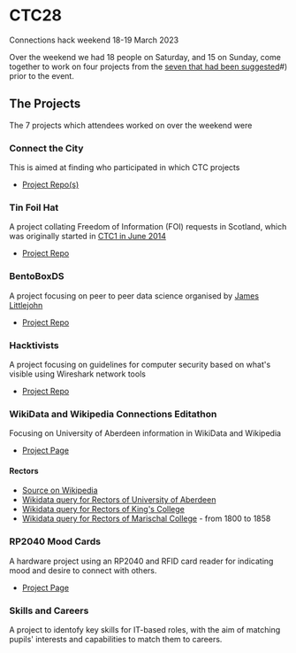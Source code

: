 # CTC28
Connections hack weekend 18-19 March 2023

Over the weekend we had 18 people on Saturday, and 15 on Sunday, come together to work on four projects from the [seven that had been suggested](https://docs.google.com/document/d/1UFoX6XbpXwgT6uAILBGQ4hTM9ygZNPJHFKKkvOu6N2I/view)#) prior to the event. 

## The Projects 
The 7 projects which attendees worked on over the weekend were 

### Connect the City

This is aimed at finding who participated in which CTC projects

- [Project Repo(s)](https://github.com/CodeTheCity/connect_the_city)

### Tin Foil Hat

A project collating Freedom of Information (FOI) requests in Scotland, which was originally started in [CTC1 in June 2014](http://watty62.co.uk/2014/10/a-scotland-wide-foi-search-facility/)

- [Project Repo](https://github.com/CodeTheCity/tinfoilhat)

### BentoBoxDS

A project focusing on peer to peer data science organised by [James Littlejohn](https://twitter.com/aboynejames)

- [Project Repo](https://github.com/healthscience/bentobox-ds-website)

### Hacktivists

A project focusing on guidelines for computer security based on what's visible using Wireshark network tools

- [Project Repo](https://github.com/CodeTheCity/hactivists)


### WikiData and Wikipedia Connections Editathon

Focusing on University of Aberdeen information in WikiData and Wikipedia

- [Project Page](https://outreachdashboard.wmflabs.org/courses/CTC_and_WMUK/CTC28_-_Connections_Editathon_(18_March_2023)/home)

#### Rectors

- [Source on Wikipedia](https://en.wikipedia.org/wiki/Rector_of_the_University_of_Aberdeen#Rector_of_King's_College,_Aberdeen)
- [Wikidata query for Rectors of University of Aberdeen](https://w.wiki/6Tib)
- [Wikidata query for Rectors of King's College](https://w.wiki/6Tid)
- [Wikidata query for Rectors of Marischal College](https://w.wiki/6Tif) - from 1800 to 1858

### RP2040 Mood Cards

A hardware project using an RP2040 and RFID card reader for indicating mood and desire to connect with others.

- [Project Page](https://github.com/CodeTheCity/rp2040-mood-cards)

### Skills and Careers

A project to identofy key skills for IT-based roles, with the aim of matching pupils' interests and capabilities to match them to careers.
